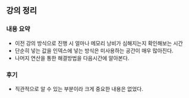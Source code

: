 ## 강의 정리
### 내용 요약
- 이전 강의 방식으로 진행 시 얼마나 메모리 낭비가 심해지는지 확인해보는 시간
- 단순히 넣는 값을 인덱스에 넣는 방식은 미사용하는 공간이 매우 많아진다.
- 나머지 연산을 통한 해결방법을 다음시간에 알아본다.

### 후기
- 직관적으로 알 수 있는 부분이라 크게 중요한 내용은 없었다.